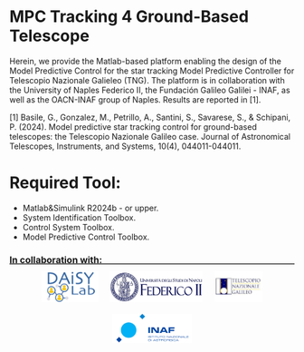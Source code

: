 # MPC Tracking 4 Ground-Based Telescope
Herein, we provide the Matlab-based platform enabling the design of the Model Predictive Control for the star tracking Model Predictive Controller for Telescopio Nazionale Galieleo (TNG). 
The platform is in collaboration with the University of Naples Federico II, the Fundación Galileo Galilei - INAF, as well as the OACN-INAF group of Naples.
Results are reported in [1].


[1] Basile, G., Gonzalez, M., Petrillo, A., Santini, S., Savarese, S., & Schipani, P. (2024). Model predictive star tracking control for ground-based telescopes: the Telescopio Nazionale Galileo case. Journal of Astronomical Telescopes, Instruments, and Systems, 10(4), 044011-044011.

# Required Tool:
- Matlab&Simulink R2024b - or upper.
- System Identification Toolbox.
- Control System Toolbox.
- Model Predictive Control Toolbox.

<p style="font-size:14px">
</p><h3 style="font-size:16px"> In collaboration with:</h3>
<hr style="border: none; border-top: 1px solid #999; margin-top: -20px; margin-bottom: 12px;">

<div style="display:flex; justify-content:center; flex-wrap:wrap; gap:20px;">
  <img src="Images/daisylab_logo.png" alt="Daisylab" width="100"/>
  <img src="Images/unina_logo.png" alt="Unina" width="165"/>
  <img src="Images/FGG.jpeg" alt="FGG" width="85"/>
  <img src="Images/INAF.png" alt="INAF" width="140"/>
</div>

